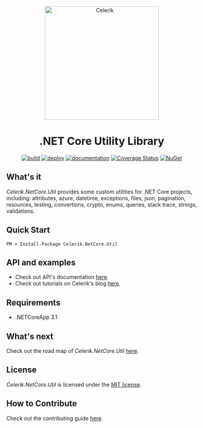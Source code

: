 <div align="center" markdown="1">

<img src="https://celerik.com/wp-content/uploads/2019/12/celerik-1.svg" alt="Celerik" width="300">

# .NET Core Utility Library

[![build](https://github.com/celerik/celerik-netcore-util/workflows/build/badge.svg?branch=master&event=push)](https://github.com/celerik/celerik-netcore-util/actions?query=workflow%3Abuild)
[![deploy](https://github.com/celerik/celerik-netcore-util/workflows/deploy/badge.svg)](https://github.com/celerik/celerik-netcore-util/actions?query=workflow%3Adeploy)
[![documentation](https://github.com/celerik/celerik-netcore-util/workflows/documentation/badge.svg)](https://github.com/celerik/celerik-netcore-util/actions?query=workflow%3Adocumentation)
[![Coverage Status](https://coveralls.io/repos/github/celerik/celerik-netcore-util/badge.svg?branch=master)](https://coveralls.io/github/celerik/celerik-netcore-util?branch=master)
[![NuGet](https://img.shields.io/nuget/v/Celerik.NetCore.Util.svg)](http://www.nuget.org/packages/Celerik.NetCore.Util/)

</div>

## What's it

*Celerik.NetCore.Util* provides some custom utilities for .NET Core projects, including: attributes, azure, datetime, exceptions, files, json, pagination, resources, testing, convertions, crypto, enums, queries, stack trace, strings, validations.

## Quick Start

```
PM > Install-Package Celerik.NetCore.Util
```

## API and examples

 - Check out API's documentation [here](https://celerik.github.io/celerik-netcore-util/api/Celerik.NetCore.Util.html).
 - Check out tutorials on Celerik's blog [here](http://celerik.com).
 
 ## Requirements
  - .NETCoreApp 3.1

## What's next

Check out the road map of *Celerik.NetCore.Util* [here](ROADMAP.md).

## License

*Celerik.NetCore.Util* is licensed under the [MIT license](LICENSE).

## How to Contribute
Check out the contributing guide [here](CONTRIBUTING.md).
